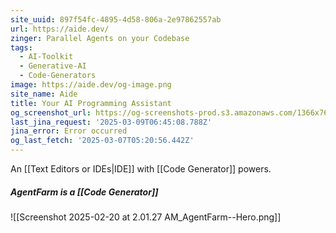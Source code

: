 ```yaml
---
site_uuid: 897f54fc-4895-4d58-806a-2e97862557ab
url: https://aide.dev/
zinger: Parallel Agents on your Codebase
tags:
  - AI-Toolkit
  - Generative-AI
  - Code-Generators
image: https://aide.dev/og-image.png
site_name: Aide
title: Your AI Programming Assistant
og_screenshot_url: https://og-screenshots-prod.s3.amazonaws.com/1366x768/80/false/2c7b5bee8b50b726de07a9708dbf988fec9744fc0bb01ec7bb7dede0b2daade5.jpeg
last_jina_request: '2025-03-09T06:45:08.788Z'
jina_error: Error occurred
og_last_fetch: '2025-03-07T05:20:56.442Z'
---
```

An [[Text Editors or IDEs|IDE]] with [[Code Generator]] powers.  

##### AgentFarm is a [[Code Generator]]
![[Screenshot 2025-02-20 at 2.01.27 AM_AgentFarm--Hero.png]]
